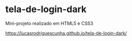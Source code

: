 # tela-de-login-dark
 Mini-projeto realizado em HTML5 e CSS3

 https://lucasrodriguescunha.github.io/tela-de-login-dark/
